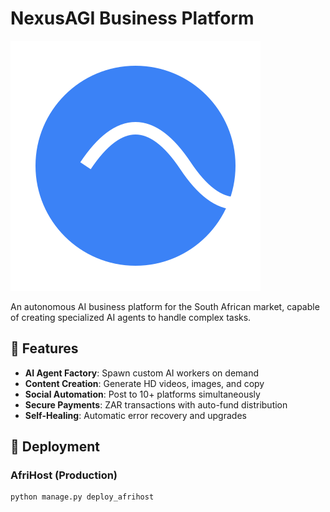 # NexusAGI Business Platform

![Platform Logo](frontend/assets/img/logo.webp)

An autonomous AI business platform for the South African market, capable of creating specialized AI agents to handle complex tasks.

## 🌟 Features

- **AI Agent Factory**: Spawn custom AI workers on demand
- **Content Creation**: Generate HD videos, images, and copy
- **Social Automation**: Post to 10+ platforms simultaneously
- **Secure Payments**: ZAR transactions with auto-fund distribution
- **Self-Healing**: Automatic error recovery and upgrades

## 🚀 Deployment

### AfriHost (Production)
```bash
python manage.py deploy_afrihost
